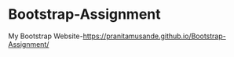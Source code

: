 # Bootstrap-Assignment

My Bootstrap Website-https://pranitamusande.github.io/Bootstrap-Assignment/
